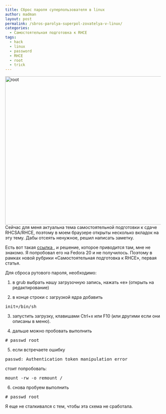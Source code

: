 ```yaml
---
title: Сброс пароля суперпользователя в linux
author: madman
layout: post
permalink: /sbros-parolya-superpol-zovatelya-v-linux/
categories:
  - Самостоятельная подготовка к RHCE
tags:
  - hack
  - linux
  - password
  - RHCE
  - root
  - trick
---
```

<a href="http://doam.ru/wp-content/uploads/2014/10/root.png" rel="lightbox[981]" title="root"><img class="aligncenter size-full wp-image-983" src="http://doam.ru/wp-content/uploads/2014/10/root.png" alt="root" width="800" height="480" /></a>Сейчас для меня актуальна тема самостоятельной подготовки к сдаче RHCSA/RHCE, поэтому в моем браузере открыты несколько вкладок на эту тему. Дабы отсеять ненужное, решил написать заметку.

Есть вот такая <a href="http://open-os.ru/zabyl-parol-ot-root/" target="_blank">ссылка </a>, и решение, которое приводится там, мне не знакомо. Я попробовал его на Fedora 20 и не получилось. Поэтому в рамках новой рубрики &#171;Самостоятельная подготовка к RHCE&#187;, первая статья.

Для сброса рутового пароля, необходимо:

<!--more-->

1. в grub выбрать нашу загрузочную запись, нажать &#171;e&#187; (открыть на редактирование)

2. в конце строки с загрузкой ядра добавить

<pre>init=/bin/sh</pre>

3. запустить загрузку, клавишами Ctrl+x или F10 (или другими если они описаны в меню).

4. дальше можно пробовать выполнить

<pre># passwd root</pre>

5. если встречаете ошибку

<pre>passwd: Authentication token manipulation error</pre>

стоит попробовать:

<pre>mount -rw -o remount /</pre>

6. снова пробуем выполнить

<pre># passwd root</pre>

Я еще не сталкивался с тем, чтобы эта схема не сработала.